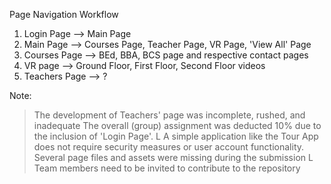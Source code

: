 Page Navigation Workflow

1. Login Page --> Main Page
2. Main Page --> Courses Page, Teacher Page, VR Page, 'View All' Page
3. Courses Page --> BEd, BBA, BCS page and respective contact pages
4. VR page --> Ground Floor, First Floor, Second Floor videos
5. Teachers Page --> ?

Note: 
> The development of Teachers' page was incomplete, rushed, and inadequate
> The overall (group) assignment was deducted 10% due to the inclusion of 'Login Page'.
  L A simple application like the Tour App does not require security measures or user account functionality. 
> Several page files and assets were missing during the submission
  L Team members need to be invited to contribute to the repository
